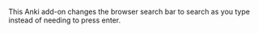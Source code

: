 This Anki add-on changes the browser search bar to search as you type instead of needing to press enter.
